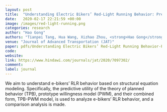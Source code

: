 ```yaml
---
layout: post
title:  "Understanding Electric Bikers’ Red-Light Running Behavior: Predictive Utility of Theory of Planned Behavior vs Prototype Willingness Model"
date:   2020-02-17 22:21:59 +00:00
image: /images/red-light-running.png
categories: research
author: "Hao Gong"
authors: "Tianpei Tang, Hua Wang, Xizhao Zhou, <strong>Hao Gong</strong>"
venue: "Journal of Advanced Transportation (JAT)"
paper: pdfs/Understanding Electric Bikers’ Red-Light Running Behavior-Predictive Utility of Theory of Planned Behavior vs Prototype Willingness Model.pdf
code:
website:
link: https://www.hindawi.com/journals/jat/2020/7097302/
comment: 
label: journal
---
```

We aim to understand e-bikers’ RLR behavior based on structural equation modeling. Specifically, the predictive utility of the theory of planned behavior (TPB), prototype willingness model (PWM), and their combined form, TPB-PWM model, is used to analyze e-bikers’ RLR behavior, and a comparison analysis is made. 
